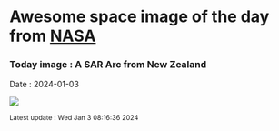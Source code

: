 
# Awesome space image of the day from [NASA](https://api.nasa.gov/)

### Today image : A SAR Arc from New Zealand
Date : 2024-01-03

![](https://apod.nasa.gov/apod/image/2401/SarArcNz_McDonald_960.jpg)

<small>Latest update : Wed Jan  3 08:16:36 2024</small>
        